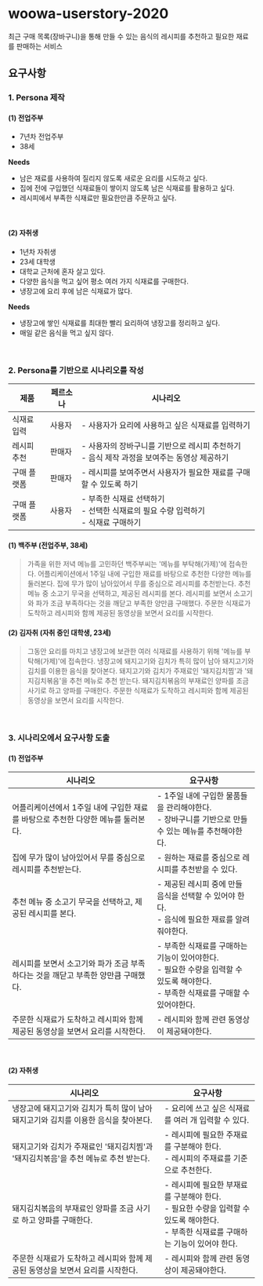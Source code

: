 # woowa-userstory-2020

최근 구매 목록(장바구니)을 통해 만들 수 있는 음식의 레시피를 추천하고 필요한 재료를 판매하는 서비스

## 요구사항
### **1. Persona 제작**
#### (1) 전업주부
- 7년차 전업주부  
- 38세
  
**Needs**
- 남은 재료를 사용하여 질리지 않도록 새로운 요리를 시도하고 싶다.
- 집에 전에 구입했던 식재료들이 쌓이지 않도록 남은 식재료를 활용하고 싶다.
- 레시피에서 부족한 식재료만 필요한만큼 주문하고 싶다.
<br/>

#### (2) 자취생
- 1년차 자취생
- 23세 대학생
- 대학교 근처에 혼자 살고 있다.
- 다양한 음식을 먹고 싶어 평소 여러 가지 식재료를 구매한다.
- 냉장고에 요리 후에 남은 식재료가 많다.

**Needs**
- 냉장고에 쌓인 식재료를 최대한 빨리 요리하여 냉장고를 정리하고 싶다.
- 매일 같은 음식을 먹고 싶지 않다.

<br/>

### **2. Persona를 기반으로 시나리오를 작성**

|제품|페르소나|시나리오|
|---|---|---|
|식재료 입력|사용자|- 사용자가 요리에 사용하고 싶은 식재료를 입력하기|
|레시피 추천|판매자|- 사용자의 장바구니를 기반으로 레시피 추천하기<br/>- 음식 제작 과정을 보여주는 동영상 제공하기|
|구매 플랫폼|판매자|- 레시피를 보여주면서 사용자가 필요한 재료를 구매할 수 있도록 하기|
|구매 플랫폼|사용자|- 부족한 식재료 선택하기<br/>- 선택한 식재료의 필요 수량 입력하기<br/>- 식재료 구매하기|

#### (1) 백주부 (전업주부, 38세)
>가족을 위한 저녁 메뉴를 고민하던 백주부씨는 '메뉴를 부탁해(가제)'에 접속한다.
>어플리케이션에서 1주일 내에 구입한 재료를 바탕으로 추천한 다양한 메뉴를 둘러본다.
>집에 무가 많이 남아있어서 무를 중심으로 레시피를 추천받는다.
>추천 메뉴 중 소고기 무국을 선택하고, 제공된 레시피를 본다.
>레시피를 보면서 소고기와 파가 조금 부족하다는 것을 깨닫고 부족한 양만큼 구매했다.
>주문한 식재료가 도착하고 레시피와 함께 제공된 동영상을 보면서 요리를 시작한다.

#### (2) 김자취 (자취 중인 대학생, 23세)
>그동안 요리를 마치고 냉장고에 보관한 여러 식재료를 사용하기 위해 '메뉴를 부탁해(가제)'에 접속한다.
>냉장고에 돼지고기와 김치가 특히 많이 남아 돼지고기와 김치를 이용한 음식을 찾아본다.
>돼지고기와 김치가 주재료인 '돼지김치찜'과 '돼지김치볶음'을 추천 메뉴로 추천 받는다.
>돼지김치볶음의 부재료인 양파를 조금 사기로 하고 양파를 구매한다.
>주문한 식재료가 도착하고 레시피와 함께 제공된 동영상을 보면서 요리를 시작한다.

<br/>

### **3. 시나리오에서 요구사항 도출**
#### (1) 전업주부
|시나리오|요구사항|
|---|---|
|어플리케이션에서 1주일 내에 구입한 재료를 바탕으로 추천한 다양한 메뉴를 둘러본다.|- 1주일 내에 구입한 물품들을 관리해야한다.<br/>- 장바구니를 기반으로 만들 수 있는 메뉴를 추천해야한다.|
|집에 무가 많이 남아있어서 무를 중심으로 레시피를 추천받는다.|- 원하는 재료를 중심으로 레시피를 추천받을 수 있다.|
|추천 메뉴 중 소고기 무국을 선택하고, 제공된 레시피를 본다.|- 제공된 레시피 중에 만들 음식을 선택할 수 있어야 한다.<br/>- 음식에 필요한 재료를 알려줘야한다.|
|레시피를 보면서 소고기와 파가 조금 부족하다는 것을 깨닫고 부족한 양만큼 구매했다.|- 부족한 식재료를 구매하는 기능이 있어야한다.<br/>- 필요한 수량을 입력할 수 있도록 해야한다.<br/>- 부족한 식재료를 구매할 수 있어야한다.|
|주문한 식재료가 도착하고 레시피와 함께 제공된 동영상을 보면서 요리를 시작한다.|- 레시피와 함께 관련 동영상이 제공돼야한다.|
<br/>

#### (2) 자취생
|시나리오|요구사항|
|---|---|
|냉장고에 돼지고기와 김치가 특히 많이 남아 돼지고기와 김치를 이용한 음식을 찾아본다.|- 요리에 쓰고 싶은 식재료를 여러 개 입력할 수 있다.|
|돼지고기와 김치가 주재료인 '돼지김치찜'과 '돼지김치볶음'을 추천 메뉴로 추천 받는다.|- 레시피에 필요한 주재료를 구분해야 한다.<br/>- 레시피의 주재료를 기준으로 추천한다.|
|돼지김치볶음의 부재료인 양파를 조금 사기로 하고 양파를 구매한다.|- 레시피에 필요한 부재료를 구분해야 한다.<br/>- 필요한 수량을 입력할 수 있도록 해야한다.<br/>- 부족한 식재료를 구매하는 기능이 있어야 한다.|
|주문한 식재료가 도착하고 레시피와 함께 제공된 동영상을 보면서 요리를 시작한다.|- 레시피와 함께 관련 동영상이 제공돼야한다.|
<br/>